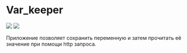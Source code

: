 # Var_keeper

![](https://github.com/kenctxncy/var_keeper/actions/workflows/staging.yml/badge.svg) ![](https://img.shields.io/docker/v/aalanov/var_keeper?sort=date&label=build%20for%20commit)

Приложение позволяет сохранить переменную и затем прочитать её значение при помощи http запроса.
